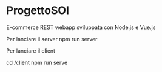# ProgettoSOI
E-commerce REST webapp sviluppata con Node.js e Vue.js

Per lanciare il server 
npm run server

Per lanciare il client

cd /client
npm run serve

